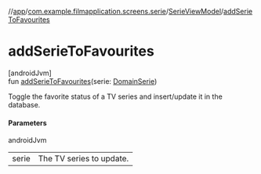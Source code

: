//[app](../../../index.md)/[com.example.filmapplication.screens.serie](../index.md)/[SerieViewModel](index.md)/[addSerieToFavourites](add-serie-to-favourites.md)

# addSerieToFavourites

[androidJvm]\
fun [addSerieToFavourites](add-serie-to-favourites.md)(serie: [DomainSerie](../../com.example.filmapplication.domain/-domain-serie/index.md))

Toggle the favorite status of a TV series and insert/update it in the database.

#### Parameters

androidJvm

| | |
|---|---|
| serie | The TV series to update. |
